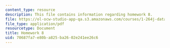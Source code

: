 ```yaml
---
content_type: resource
description: This file contains information regarding homework 8.
file: https://ol-ocw-studio-app-qa.s3.amazonaws.com/courses/1-264j-database-internet-and-systems-integration-technologies-fall-2013/70687fa7e80ba825ba2602e241ee26c6_MIT1_264JF13_HW8.pdf
file_type: application/pdf
resourcetype: Document
title: Homework 8
uid: 70687fa7-e80b-a825-ba26-02e241ee26c6
---
```

